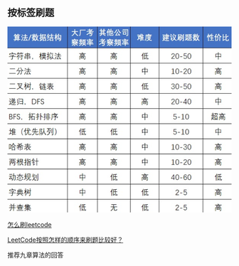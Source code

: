 

## 按标签刷题

![preview](assets/v2-58b8892ba8db8bb452db88ec329e1dcd_r.jpg)

[怎么刷leetcode](https://www.zhihu.com/question/280279208)

[LeetCode按照怎样的顺序来刷题比较好？](https://www.zhihu.com/question/36738189/answer/1240179104)

推荐九章算法的回答

